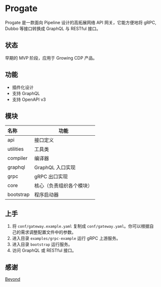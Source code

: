 # Progate

Progate 是一款面向 Pipeline 设计的高拓展网络 API 网关，它能方便地将 gRPC, Dubbo 等接口转换成 GraphQL 与 RESTful 接口。

## 状态

早期的 MVP 阶段，应用于 Growing CDP 产品。

## 功能

- 插件化设计
- 支持 GraphQL
- 支持 OpenAPI v3

## 模块
| 名称        | 功能           |
|:----------|--------------|
| api       | 接口定义         |
| utilities | 工具类          |
| compiler  | 编译器          |
| graphql   | GraphQL 入口实现 |
| grpc      | gRPC 出口实现    |
| core      | 核心（负责组织各个模块） |
| bootstrap | 程序启动器        |

## 上手

1. 将 `conf/gateway.example.yaml` 复制成 `conf/gateway.yaml`。你可以根据自己的需求调整配置文件中的参数。
2. 进入目录 `examples/grpc-example` 运行 gRPC 上游服务。
3. 进入目录 `bootstrap` 运行服务。
4. 访问 GraphQL 或 RESTful 接口。

## 感谢
[Beyond](https://zh.wikipedia.org/wiki/Beyond)
